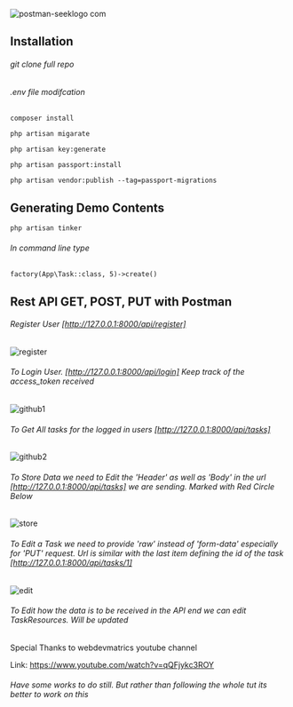 ![postman-seeklogo com](https://user-images.githubusercontent.com/25128254/65383480-f8493d80-dd37-11e9-9a40-4ca0063cd565.jpg)

## Installation

###### git clone full repo 
###### .env file modifcation

```
composer install
```

```
php artisan migarate
```

```
php artisan key:generate
```

```
php artisan passport:install 
```

```
php artisan vendor:publish --tag=passport-migrations
```

## Generating Demo Contents

```
php artisan tinker
```
###### In command line type  

```
factory(App\Task::class, 5)->create()
```
## Rest API GET, POST, PUT with Postman

###### Register User [http://127.0.0.1:8000/api/register]

![register](https://user-images.githubusercontent.com/25128254/65382814-583ae680-dd2e-11e9-9575-e05f75a3f198.png)

###### To Login User. [http://127.0.0.1:8000/api/login] Keep track of the access_token received

![github1](https://user-images.githubusercontent.com/25128254/65382751-62a8b080-dd2d-11e9-9ae8-7ee1a9e8a65a.png)

###### To Get All tasks for the logged in users [http://127.0.0.1:8000/api/tasks]

![github2](https://user-images.githubusercontent.com/25128254/65382778-c4691a80-dd2d-11e9-815b-51034fd7e58a.png)

###### To Store Data we need to Edit the 'Header' as well as 'Body' in the url [http://127.0.0.1:8000/api/tasks] we are sending. Marked with Red Circle Below 

![store](https://user-images.githubusercontent.com/25128254/65383304-5e809100-dd35-11e9-812c-cacddcc4416a.png)

###### To Edit a Task we need to provide 'raw' instead of 'form-data' especially for 'PUT' request. Url is similar with the last item defining the id of the task [http://127.0.0.1:8000/api/tasks/1]

![edit](https://user-images.githubusercontent.com/25128254/65383595-7a863180-dd39-11e9-97da-afc65e53cdc7.png)


###### To Edit how the data is to be received in the API end we can edit TaskResources. Will be updated



Special Thanks to webdevmatrics youtube channel

Link: https://www.youtube.com/watch?v=qQFjykc3ROY

###### Have some works to do still. But rather than following the whole tut its better to work on this <br/>


